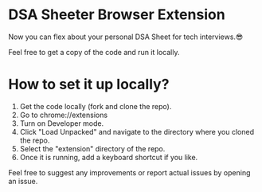 # DSA Sheeter Browser Extension
Now you can flex about your personal DSA Sheet for tech interviews.😎

Feel free to get a copy of the code and run it locally.


# How to set it up locally?
1. Get the code locally (fork and clone the repo).
2. Go to chrome://extensions
3. Turn on Developer mode.
4. Click "Load Unpacked" and navigate to the directory where you cloned the repo.
5. Select the "extension" directory of the repo.
6. Once it is running, add a keyboard shortcut if you like.


Feel free to suggest any improvements or report actual issues by opening an issue.
